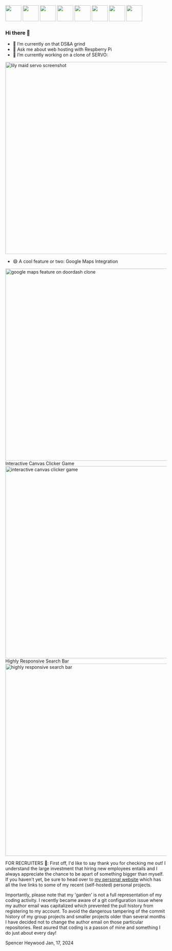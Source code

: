 <div id="header">
  <img src="https://cdn.jsdelivr.net/gh/devicons/devicon/icons/javascript/javascript-original.svg" width="50"/>
  <img src="https://cdn.jsdelivr.net/gh/devicons/devicon/icons/ruby/ruby-original.svg" width="50"/>
  <img src="https://cdn.jsdelivr.net/gh/devicons/devicon/icons/react/react-original.svg" width="50"/>
  <img src="https://cdn.jsdelivr.net/gh/devicons/devicon/icons/rails/rails-original-wordmark.svg" width="50"/>
  <img src="https://cdn.jsdelivr.net/gh/devicons/devicon/icons/raspberrypi/raspberrypi-original.svg" width="50"/>
  <img src="https://cdn.jsdelivr.net/gh/devicons/devicon/icons/html5/html5-original.svg" width="50"/>
  <img src="https://cdn.jsdelivr.net/gh/devicons/devicon/icons/css3/css3-original.svg" width="50"/>
  <img src="https://cdn.jsdelivr.net/gh/devicons/devicon/icons/nginx/nginx-original.svg" width="50"/>
</div>

### Hi there 👋


- 🌱 I’m currently on that DS&A grind
- 💬 Ask me about web hosting with Respberry Pi
- 🔭 I’m currently working on a clone of SERVO:
<img src="https://spencerheywood.com/images/misc/lilymaid-screenshot.png" alt="lily maid servo screenshot" width="600" height="auto">

- 😄 A cool feature or two: Google Maps Integration
<img src="https://spencerheywood.com/images/dash_door/dashdoor_screenshot.png" alt="google maps feature on doordash clone" width="600" height="auto">
Interactive Canvas Clicker Game
<img src="https://spencerheywood.com/images/misc/nugget_rush_screenshot.png" alt="interactive canvas clicker game" width="600" height="auto">
Highly Responsive Search Bar
<img src="https://spencerheywood.com/images/misc/home_keeper_screenshot.png" alt="highly responsive search bar" width="600" height="auto">

FOR RECRUITERS 💪:
First off, I'd like to say thank you for checking me out! I understand the large investment that hiring new employees entails and I always appreciate the chance to be apart of something bigger than myself. If you haven't yet, be sure to head over to [my personal website](https://spencerheywood.com/) which has all the live links to some of my recent (self-hosted) personal projects.

Importantly, please note that my 'garden' is not a full representation of my coding activity. I recently became aware of a git configuration issue where my author email was capitalized which prevented the pull history from registering to my account. To avoid the dangerous tampering of the commit history of my group projects and smaller projects older than several months I have decided not to change the author email on those particular repositories. Rest asured that coding is a passon of mine and something I do just about every day!

Spencer Heywood
Jan, 17, 2024
<!--
**heyspence/heyspence** is a ✨ _special_ ✨ repository because its `README.md` (this file) appears on your GitHub profile.

Here are some ideas to get you started:

- 🔭 I’m currently working on ...
- 🌱 I’m currently learning ...
- 👯 I’m looking to collaborate on ...
- 🤔 I’m looking for help with ...
- 💬 Ask me about ...
- 📫 How to reach me: ...
- 😄 Pronouns: ...
- ⚡ Fun fact: ...
-->

